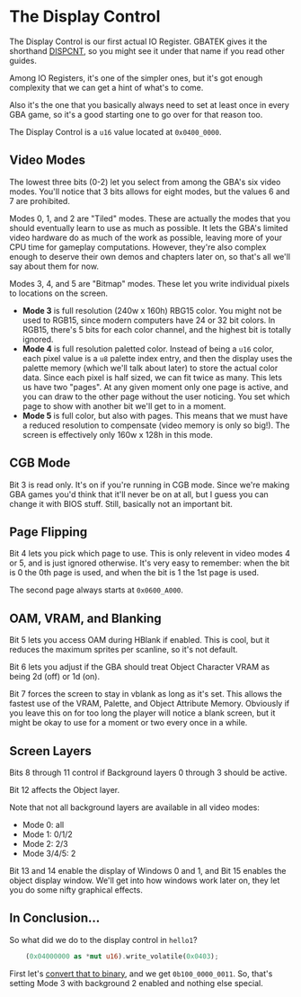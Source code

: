 # The Display Control

The Display Control is our first actual IO Register. GBATEK gives it the
shorthand [DISPCNT](http://problemkaputt.de/gbatek.htm#lcdiodisplaycontrol), so
you might see it under that name if you read other guides.

Among IO Registers, it's one of the simpler ones, but it's got enough complexity
that we can get a hint of what's to come.

Also it's the one that you basically always need to set at least once in every
GBA game, so it's a good starting one to go over for that reason too.

The Display Control is a `u16` value located at `0x0400_0000`.

## Video Modes

The lowest three bits (0-2) let you select from among the GBA's six video modes.
You'll notice that 3 bits allows for eight modes, but the values 6 and 7 are
prohibited.

Modes 0, 1, and 2 are "Tiled" modes. These are actually the modes that you
should eventually learn to use as much as possible. It lets the GBA's limited
video hardware do as much of the work as possible, leaving more of your CPU time
for gameplay computations. However, they're also complex enough to deserve their
own demos and chapters later on, so that's all we'll say about them for now.

Modes 3, 4, and 5 are "Bitmap" modes. These let you write individual pixels to
locations on the screen.

* **Mode 3** is full resolution (240w x 160h) RBG15 color. You might not be used to
  RGB15, since modern computers have 24 or 32 bit colors. In RGB15, there's 5
  bits for each color channel, and the highest bit is totally ignored.
* **Mode 4** is full resolution paletted color. Instead of being a `u16` color, each
  pixel value is a `u8` palette index entry, and then the display uses the
  palette memory (which we'll talk about later) to store the actual color data.
  Since each pixel is half sized, we can fit twice as many. This lets us have
  two "pages". At any given moment only one page is active, and you can draw to
  the other page without the user noticing. You set which page to show with
  another bit we'll get to in a moment.
* **Mode 5** is full color, but also with pages. This means that we must have a
  reduced resolution to compensate (video memory is only so big!). The screen is
  effectively only 160w x 128h in this mode.

## CGB Mode

Bit 3 is read only. It's on if you're running in CGB mode. Since we're making
GBA games you'd think that it'll never be on at all, but I guess you can change
it with BIOS stuff. Still, basically not an important bit.

## Page Flipping

Bit 4 lets you pick which page to use. This is only relevent in video modes 4 or
5, and is just ignored otherwise. It's very easy to remember: when the bit is 0
the 0th page is used, and when the bit is 1 the 1st page is used.

The second page always starts at `0x0600_A000`.

## OAM, VRAM, and Blanking

Bit 5 lets you access OAM during HBlank if enabled. This is cool, but it reduces
the maximum sprites per scanline, so it's not default.

Bit 6 lets you adjust if the GBA should treat Object Character VRAM as being 2d
(off) or 1d (on).

Bit 7 forces the screen to stay in vblank as long as it's set. This allows the
fastest use of the VRAM, Palette, and Object Attribute Memory. Obviously if you
leave this on for too long the player will notice a blank screen, but it might
be okay to use for a moment or two every once in a while.

## Screen Layers

Bits 8 through 11 control if Background layers 0 through 3 should be active.

Bit 12 affects the Object layer.

Note that not all background layers are available in all video modes:

* Mode 0: all
* Mode 1: 0/1/2
* Mode 2: 2/3
* Mode 3/4/5: 2

Bit 13 and 14 enable the display of Windows 0 and 1, and Bit 15 enables the
object display window. We'll get into how windows work later on, they let you do
some nifty graphical effects.

## In Conclusion...

So what did we do to the display control in `hello1`?

```rust
    (0x04000000 as *mut u16).write_volatile(0x0403);
```

First let's [convert that to
binary](https://www.wolframalpha.com/input/?i=0x0403), and we get
`0b100_0000_0011`. So, that's setting Mode 3 with background 2 enabled and
nothing else special.
